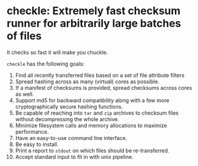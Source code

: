 # checkle: Extremely fast checksum runner for arbitrarily large batches of files
It checks so fast it will make you chuckle.

`checkle` has the following goals:
1. Find all recently transferred files based on a set of file attribute filters
2. Spread hashing across as many (virtual) cores as possible.
3. If a manifest of checksums is provided, spread checksums across cores as well.
4. Support md5 for backward compatibility along with a few more cryptographically secure hashing functions.
5. Be capable of reaching into `tar` and `zip` archives to checksum files without decompressing the whole archive.
6. Minimize filesystem calls and memory allocations to maximize performance.
7. Have an easy-to-use command line interface.
8. Be easy to install.
9. Print a report to `stdout` on which files should be re-transferred.
10. Accept standard input to fit in with unix pipeline.
